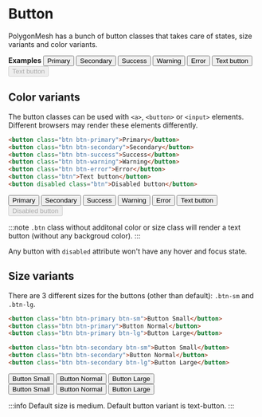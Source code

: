 # Button
PolygonMesh has a bunch of button classes that takes care of states, size variants and color variants.

**Examples**
<button class="btn btn-primary">Primary</button>
<button class="btn btn-secondary">Secondary</button>
<button class="btn btn-success">Success</button>
<button class="btn btn-warning">Warning</button>
<button class="btn btn-error">Error</button> 
<button class="btn">Text button</button> 
<button disabled class="btn">Text button</button> 

## Color variants
The button classes can be used with `<a>`, `<button>` or `<input>` elements. Different browsers may render these elements differently.

```html
<button class="btn btn-primary">Primary</button>
<button class="btn btn-secondary">Secondary</button>
<button class="btn btn-success">Success</button>
<button class="btn btn-warning">Warning</button>
<button class="btn btn-error">Error</button> 
<button class="btn">Text button</button> 
<button disabled class="btn">Disabled button</button> 
```

<button class="btn btn-primary">Primary</button>
<button class="btn btn-secondary">Secondary</button>
<button class="btn btn-success">Success</button>
<button class="btn btn-warning">Warning</button>
<button class="btn btn-error">Error</button> 
<button class="btn">Text button</button> 
<button disabled class="btn">Disabled button</button> 

:::note
`.btn` class without additonal color or size class will render a text button (without any backgroud color).
:::

Any button with `disabled` attribute won't have any hover and focus state.

## Size variants
There are 3 different sizes for the buttons (other than default): `.btn-sm` and `.btn-lg`.

```html
<button class="btn btn-primary btn-sm">Button Small</button>
<button class="btn btn-primary">Button Normal</button>
<button class="btn btn-primary btn-lg">Button Large</button>

<button class="btn btn-secondary btn-sm">Button Small</button>
<button class="btn btn-secondary">Button Normal</button>
<button class="btn btn-secondary btn-lg">Button Large</button>
```

<button class="btn btn-primary btn-sm">Button Small</button>
<button class="btn btn-primary">Button Normal</button>
<button class="btn btn-primary btn-lg">Button Large</button>
<br />
<button class="btn btn-secondary btn-sm">Button Small</button>
<button class="btn btn-secondary">Button Normal</button>
<button class="btn btn-secondary btn-lg">Button Large</button>

:::info
Default size is medium. 
Default button variant is text-button.
:::